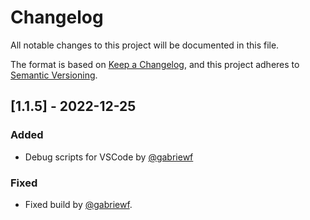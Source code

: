 # Changelog

All notable changes to this project will be documented in this file.

The format is based on [Keep a Changelog](https://keepachangelog.com/en/1.0.0/),
and this project adheres to [Semantic Versioning](https://semver.org/spec/v2.0.0.html).

## [1.1.5] - 2022-12-25

### Added

- Debug scripts for VSCode by [@gabriewf](https://github.com/gabriewf)

### Fixed

- Fixed build by [@gabriewf](https://github.com/gabriewf).
